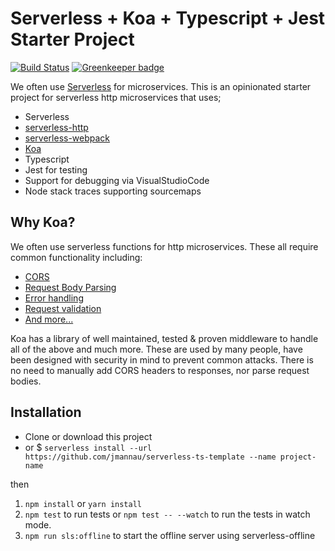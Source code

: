 # Serverless + Koa + Typescript + Jest Starter Project

[![Build Status](https://travis-ci.org/jmannau/serverless-ts-template.svg?branch=master)](https://travis-ci.org/jmannau/serverless-ts-template) [![Greenkeeper badge](https://badges.greenkeeper.io/jmannau/serverless-ts-template.svg)](https://greenkeeper.io/)

We often use [Serverless](https://serverless.com) for microservices. This is an opinionated starter project for serverless http microservices that uses;

- Serverless
- [serverless-http](https://github.com/dougmoscrop/serverless-http)
- [serverless-webpack](https://github.com/serverless-heaven/serverless-webpack)
- [Koa](https://koajs.com)
- Typescript
- Jest for testing
- Support for debugging via VisualStudioCode
- Node stack traces supporting sourcemaps

## Why Koa?

We often use serverless functions for http microservices. These all require common functionality including:

- [CORS](https://github.com/koajs/cors)
- [Request Body Parsing](https://github.com/koajs/bodyparser)
- [Error handling](https://github.com/koajs/koa/blob/master/docs/error-handling.md)
- [Request validation](https://www.npmjs.com/search?q=koa%20validation&ranking=optimal)
- [And more...](https://www.npmjs.com/search?q=koa%20middleware)

Koa has a library of well maintained, tested & proven middleware to handle all of the above and much more. These are used by many people, have been designed with security in mind to prevent common attacks. There is no need to manually add CORS headers to responses, nor parse request bodies.

## Installation

- Clone or download this project
- or $ `serverless install --url https://github.com/jmannau/serverless-ts-template --name project-name`

then

1. `npm install` or `yarn install`
1. `npm test` to run tests or `npm test -- --watch` to run the tests in watch mode.
1. `npm run sls:offline` to start the offline server using serverless-offline
